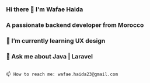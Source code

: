 ### Hi there 👋 I'm Wafae Haida
### A passionate backend developer from Morocco
### 🌱 I’m currently learning UX design
### 💬 Ask me about Java | Laravel
                                                                                                                              📫 How to reach me: wafae.haida23@gmail.com
<!--
**wafaehai/wafaehai** is a ✨ _special_ ✨ repository because its `README.md` (this file) appears on your GitHub profile.

Here are some ideas to get you started:

- 🔭 I’m currently working on ...
- 🌱 I’m currently learning ...
- 👯 I’m looking to collaborate on ...
- 🤔 I’m looking for help with ...
- 💬 Ask me about ...
- 📫 How to reach me: ...
- 😄 Pronouns: ...
- ⚡ Fun fact: ...
-->
